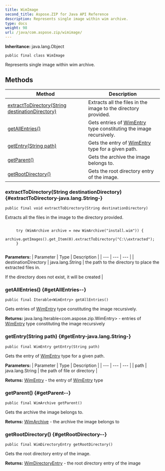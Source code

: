 ```yaml
---
title: WimImage
second_title: Aspose.ZIP for Java API Reference
description: Represents single image within wim archive.
type: docs
weight: 98
url: /java/com.aspose.zip/wimimage/
---
```


**Inheritance:**
java.lang.Object
```
public final class WimImage
```

Represents single image within wim archive.
## Methods

| Method | Description |
| --- | --- |
| [extractToDirectory(String destinationDirectory)](#extractToDirectory-java.lang.String-) | Extracts all the files in the image to the directory provided. |
| [getAllEntries()](#getAllEntries--) | Gets entries of [WimEntry](../../com.aspose.zip/wimentry) type constituting the image recursively. |
| [getEntry(String path)](#getEntry-java.lang.String-) | Gets the entry of [WimEntry](../../com.aspose.zip/wimentry) type for a given path. |
| [getParent()](#getParent--) | Gets the archive the image belongs to. |
| [getRootDirectory()](#getRootDirectory--) | Gets the root directory entry of the image. |
### extractToDirectory(String destinationDirectory) {#extractToDirectory-java.lang.String-}
```
public final void extractToDirectory(String destinationDirectory)
```


Extracts all the files in the image to the directory provided.

```

     try (WimArchive archive = new WimArchive("install.wim")) {
         archive.getImages().get_Item(0).extractToDirectory("C:\\extracted");
     }
 
```



**Parameters:**
| Parameter | Type | Description |
| --- | --- | --- |
| destinationDirectory | java.lang.String | the path to the directory to place the extracted files in.

If the directory does not exist, it will be created |

### getAllEntries() {#getAllEntries--}
```
public final Iterable<WimEntry> getAllEntries()
```


Gets entries of [WimEntry](../../com.aspose.zip/wimentry) type constituting the image recursively.

**Returns:**
java.lang.Iterable&lt;com.aspose.zip.WimEntry&gt; - entries of [WimEntry](../../com.aspose.zip/wimentry) type constituting the image recursively
### getEntry(String path) {#getEntry-java.lang.String-}
```
public final WimEntry getEntry(String path)
```


Gets the entry of [WimEntry](../../com.aspose.zip/wimentry) type for a given path.

**Parameters:**
| Parameter | Type | Description |
| --- | --- | --- |
| path | java.lang.String | the path of file or directory |

**Returns:**
[WimEntry](../../com.aspose.zip/wimentry) - the entry of [WimEntry](../../com.aspose.zip/wimentry) type
### getParent() {#getParent--}
```
public final WimArchive getParent()
```


Gets the archive the image belongs to.

**Returns:**
[WimArchive](../../com.aspose.zip/wimarchive) - the archive the image belongs to
### getRootDirectory() {#getRootDirectory--}
```
public final WimDirectoryEntry getRootDirectory()
```


Gets the root directory entry of the image.

**Returns:**
[WimDirectoryEntry](../../com.aspose.zip/wimdirectoryentry) - the root directory entry of the image
